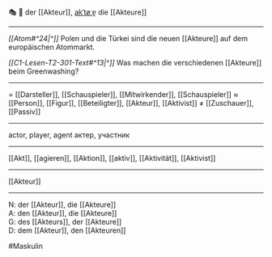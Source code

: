 🎭 🔵 der [[Akteur]], [akˈtøːɐ̯](https://youglish.com/pronounce/Akteur/german)
die [[Akteure]]

---
*[[Atom#^24|^]]* Polen und die Türkei sind die neuen [[Akteure]] auf dem europäischen Atommarkt.

*[[C1-Lesen-T2-301-Text#^13|^]]* Was machen die verschiedenen [[Akteure]] beim Greenwashing?

---
= [[Darsteller]], [[Schauspieler]], [[Mitwirkender]], [[Schauspieler]]
≈ [[Person]], [[Figur]], [[Beteiligter]], [[Akteur]], [[Aktivist]]
≠ [[Zuschauer]], [[Passiv]]

---
actor, player, agent
актер, участник

---
[[Akt]], [[agieren]], [[Aktion]], [[aktiv]], [[Aktivität]], [[Aktivist]]

---
[[Akteur]]


---
N: der [[Akteur]], die [[Akteure]]  
A: den [[Akteur]], die [[Akteure]]  
G: des [[Akteurs]], der [[Akteure]]  
D: dem [[Akteur]], den [[Akteuren]]

#Maskulin 

